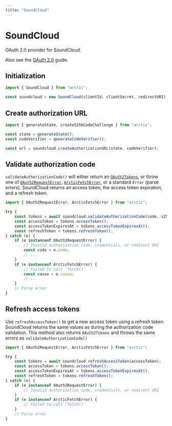 ```yaml
---
title: "SoundCloud"
---
```


# SoundCloud

OAuth 2.0 provider for SoundCloud.

Also see the [OAuth 2.0](/guides/oauth2) guide.

## Initialization

```ts
import { SoundCloud } from "arctic";

const soundcloud = new SoundCloud(clientId, clientSecret, redirectURI);
```

## Create authorization URL

```ts
import { generateState, createS256CodeChallenge } from "arctic";

const state = generateState();
const codeVerifier = generateCodeVerifier();

const url = soundcloud.createAuthorizationURL(state, codeVerifier);
```

## Validate authorization code

`validateAuthorizationCode()` will either return an [`OAuth2Tokens`](/reference/main/OAuth2Tokens), or throw one of [`OAuth2RequestError`](/reference/main/OAuth2RequestError), [`ArcticFetchError`](/reference/main/ArcticFetchError), or a standard `Error` (parse errors). SoundCloud returns an access token, the access token expiration, and a refresh token.

```ts
import { OAuth2RequestError, ArcticFetchError } from "arctic";

try {
	const tokens = await soundcloud.validateAuthorizationCode(code, s256Challenge);
	const accessToken = tokens.accessToken();
	const accessTokenExpiresAt = tokens.accessTokenExpiresAt();
	const refreshToken = tokens.refreshToken();
} catch (e) {
	if (e instanceof OAuth2RequestError) {
		// Invalid authorization code, credentials, or redirect URI
		const code = e.code;
		// ...
	}
	if (e instanceof ArcticFetchError) {
		// Failed to call `fetch()`
		const cause = e.cause;
		// ...
	}
	// Parse error
}
```

## Refresh access tokens

Use `refreshAccessToken()` to get a new access token using a refresh token. SoundCloud returns the same values as during the authorization code validation. This method also returns `OAuth2Tokens` and throws the same errors as `validateAuthorizationCode()`

```ts
import { OAuth2RequestError, ArcticFetchError } from "arctic";

try {
	const tokens = await soundcloud.refreshAccessToken(accessToken);
	const accessToken = tokens.accessToken();
	const accessTokenExpiresAt = tokens.accessTokenExpiresAt();
	const refreshToken = tokens.refreshToken();
} catch (e) {
	if (e instanceof OAuth2RequestError) {
		// Invalid authorization code, credentials, or redirect URI
	}
	if (e instanceof ArcticFetchError) {
		// Failed to call `fetch()`
	}
	// Parse error
}
```
